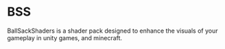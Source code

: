 # BSS
BallSackShaders is a shader pack designed to enhance the visuals of your gameplay in unity games, and minecraft.
